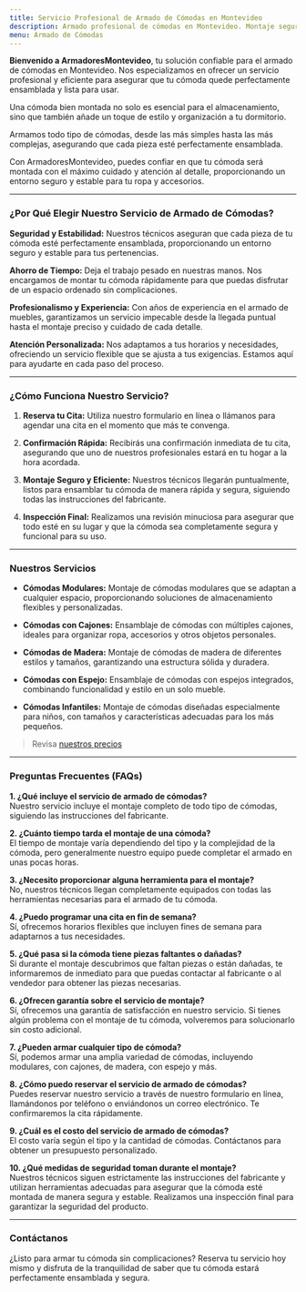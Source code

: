 ```yaml
---
title: Servicio Profesional de Armado de Cómodas en Montevideo
description: Armado profesional de cómodas en Montevideo. Montaje seguro y eficiente. Reserva tu cita hoy y disfruta de tu cómoda perfectamente ensamblada.
menu: Armado de Cómodas
---
```


**Bienvenido a ArmadoresMontevideo**, tu solución confiable para el armado de cómodas en Montevideo. Nos especializamos en ofrecer un servicio profesional y eficiente para asegurar que tu cómoda quede perfectamente ensamblada y lista para usar. 

Una cómoda bien montada no solo es esencial para el almacenamiento, sino que también añade un toque de estilo y organización a tu dormitorio.

Armamos todo tipo de cómodas, desde las más simples hasta las más complejas, asegurando que cada pieza esté perfectamente ensamblada. 

Con ArmadoresMontevideo, puedes confiar en que tu cómoda será montada con el máximo cuidado y atención al detalle, proporcionando un entorno seguro y estable para tu ropa y accesorios.

---

### ¿Por Qué Elegir Nuestro Servicio de Armado de Cómodas?

**Seguridad y Estabilidad:**
Nuestros técnicos aseguran que cada pieza de tu cómoda esté perfectamente ensamblada, proporcionando un entorno seguro y estable para tus pertenencias.

**Ahorro de Tiempo:**
Deja el trabajo pesado en nuestras manos. Nos encargamos de montar tu cómoda rápidamente para que puedas disfrutar de un espacio ordenado sin complicaciones.

**Profesionalismo y Experiencia:**
Con años de experiencia en el armado de muebles, garantizamos un servicio impecable desde la llegada puntual hasta el montaje preciso y cuidado de cada detalle.

**Atención Personalizada:**
Nos adaptamos a tus horarios y necesidades, ofreciendo un servicio flexible que se ajusta a tus exigencias. Estamos aquí para ayudarte en cada paso del proceso.

---

### ¿Cómo Funciona Nuestro Servicio?

1. **Reserva tu Cita:**
   Utiliza nuestro formulario en línea o llámanos para agendar una cita en el momento que más te convenga.

2. **Confirmación Rápida:**
   Recibirás una confirmación inmediata de tu cita, asegurando que uno de nuestros profesionales estará en tu hogar a la hora acordada.

3. **Montaje Seguro y Eficiente:**
   Nuestros técnicos llegarán puntualmente, listos para ensamblar tu cómoda de manera rápida y segura, siguiendo todas las instrucciones del fabricante.

4. **Inspección Final:**
   Realizamos una revisión minuciosa para asegurar que todo esté en su lugar y que la cómoda sea completamente segura y funcional para su uso.

---

### Nuestros Servicios

- **Cómodas Modulares:**
  Montaje de cómodas modulares que se adaptan a cualquier espacio, proporcionando soluciones de almacenamiento flexibles y personalizadas.

- **Cómodas con Cajones:**
  Ensamblaje de cómodas con múltiples cajones, ideales para organizar ropa, accesorios y otros objetos personales.

- **Cómodas de Madera:**
  Montaje de cómodas de madera de diferentes estilos y tamaños, garantizando una estructura sólida y duradera.

- **Cómodas con Espejo:**
  Ensamblaje de cómodas con espejos integrados, combinando funcionalidad y estilo en un solo mueble.

- **Cómodas Infantiles:**
  Montaje de cómodas diseñadas especialmente para niños, con tamaños y características adecuadas para los más pequeños.

> Revisa [nuestros precios](/precios)

---

### Preguntas Frecuentes (FAQs)

**1. ¿Qué incluye el servicio de armado de cómodas?**  
Nuestro servicio incluye el montaje completo de todo tipo de cómodas, siguiendo las instrucciones del fabricante.

**2. ¿Cuánto tiempo tarda el montaje de una cómoda?**  
El tiempo de montaje varía dependiendo del tipo y la complejidad de la cómoda, pero generalmente nuestro equipo puede completar el armado en unas pocas horas.

**3. ¿Necesito proporcionar alguna herramienta para el montaje?**  
No, nuestros técnicos llegan completamente equipados con todas las herramientas necesarias para el armado de tu cómoda.

**4. ¿Puedo programar una cita en fin de semana?**  
Sí, ofrecemos horarios flexibles que incluyen fines de semana para adaptarnos a tus necesidades.

**5. ¿Qué pasa si la cómoda tiene piezas faltantes o dañadas?**  
Si durante el montaje descubrimos que faltan piezas o están dañadas, te informaremos de inmediato para que puedas contactar al fabricante o al vendedor para obtener las piezas necesarias.

**6. ¿Ofrecen garantía sobre el servicio de montaje?**  
Sí, ofrecemos una garantía de satisfacción en nuestro servicio. Si tienes algún problema con el montaje de tu cómoda, volveremos para solucionarlo sin costo adicional.

**7. ¿Pueden armar cualquier tipo de cómoda?**  
Sí, podemos armar una amplia variedad de cómodas, incluyendo modulares, con cajones, de madera, con espejo y más.

**8. ¿Cómo puedo reservar el servicio de armado de cómodas?**  
Puedes reservar nuestro servicio a través de nuestro formulario en línea, llamándonos por teléfono o enviándonos un correo electrónico. Te confirmaremos la cita rápidamente.

**9. ¿Cuál es el costo del servicio de armado de cómodas?**  
El costo varía según el tipo y la cantidad de cómodas. Contáctanos para obtener un presupuesto personalizado.

**10. ¿Qué medidas de seguridad toman durante el montaje?**  
Nuestros técnicos siguen estrictamente las instrucciones del fabricante y utilizan herramientas adecuadas para asegurar que la cómoda esté montada de manera segura y estable. Realizamos una inspección final para garantizar la seguridad del producto.

---

### Contáctanos

¿Listo para armar tu cómoda sin complicaciones? Reserva tu servicio hoy mismo y disfruta de la tranquilidad de saber que tu cómoda estará perfectamente ensamblada y segura.

